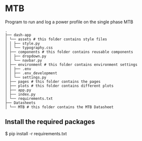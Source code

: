 # MTB

Program to run and log a power profile on the single phase MTB

```
.
├── dash-app
│ └── assets # this folder contains style files
│ │ ├── style.py
│ │ └── typography.css
│ ├── components # this folder contains reusable components
│ │ ├── dropdown.py
│ │ └── navbar.py
│ ├── environment # this folder contains environment settings
│ │ ├── .env
│ │ ├── .env_development
│ │ └── settings.py
│ ├── pages # this folder contains the pages
│ ├── plots # this folder contains different plots
│ ├── app.py
│ ├── index.py
│ └── requirements.txt
├── Datasheets
│ └── MTB # this folder contains the MTB Datasheet
```

## Install the required packages

$ pip install -r requirements.txt
